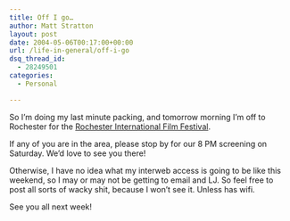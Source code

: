 ```yaml
---
title: Off I go…
author: Matt Stratton
layout: post
date: 2004-05-06T00:17:00+00:00
url: /life-in-general/off-i-go
dsq_thread_id:
  - 28249501
categories:
  - Personal

---
```

So I&#8217;m doing my last minute packing, and tomorrow morning I&#8217;m off to Rochester for the <a href="https://www.rochesterfilmfest.org" target="_blank">Rochester International Film Festival</a>.

If any of you are in the area, please stop by for our 8 PM screening on Saturday. We&#8217;d love to see you there!

Otherwise, I have no idea what my interweb access is going to be like this weekend, so I may or may not be getting to email and LJ. So feel free to post all sorts of wacky shit, because I won&#8217;t see it. Unless has wifi.

See you all next week!